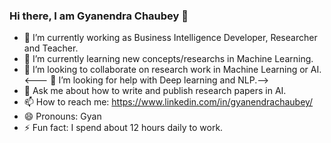 ### Hi there, I am Gyanendra Chaubey 👋

<!--
**GyanendraChaubey/GyanendraChaubey** is a ✨ _special_ ✨ repository because its `README.md` (this file) appears on your GitHub profile.

Here are some ideas to get you started: -->

- 🔭 I’m currently working as Business Intelligence Developer, Researcher and Teacher.
- 🌱 I’m currently learning new concepts/researchs in Machine Learning.
- 👯 I’m looking to collaborate on research work in Machine Learning or AI.
<--- 🤔 I’m looking for help with Deep learning and NLP.-->
- 💬 Ask me about how to write and publish research papers in AI.
- 📫 How to reach me: https://www.linkedin.com/in/gyanendrachaubey/
- 😄 Pronouns: Gyan
- ⚡ Fun fact: I spend about 12 hours daily to work.

